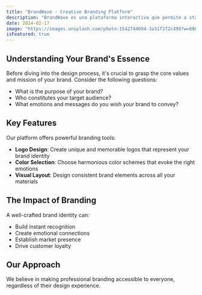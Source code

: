 ```yaml
---
title: "BrandWave - Creative Branding Platform"
description: "BrandWave es una plataforma interactiva que permite a startups y pequeñas empresas crear identidades de marca impactantes mediante herramientas intuitivas de diseño de logos, selección de paletas de colores y maquetación visual."
date: 2024-02-17
image: "https://images.unsplash.com/photo-1542744094-3a31f272c490?w=800&auto=format&fit=crop&q=60"
isFeatured: true
---
```


## Understanding Your Brand's Essence

Before diving into the design process, it's crucial to grasp the core values and mission of your brand. Consider the following questions:

- What is the purpose of your brand?
- Who constitutes your target audience?
- What emotions and messages do you wish your brand to convey?

## Key Features

Our platform offers powerful branding tools:

- **Logo Design**: Create unique and memorable logos that represent your brand identity
- **Color Selection**: Choose harmonious color schemes that evoke the right emotions
- **Visual Layout**: Design consistent brand elements across all your materials

## The Impact of Branding

A well-crafted brand identity can:
- Build instant recognition
- Create emotional connections
- Establish market presence
- Drive customer loyalty

## Our Approach

We believe in making professional branding accessible to everyone, regardless of their design experience.
